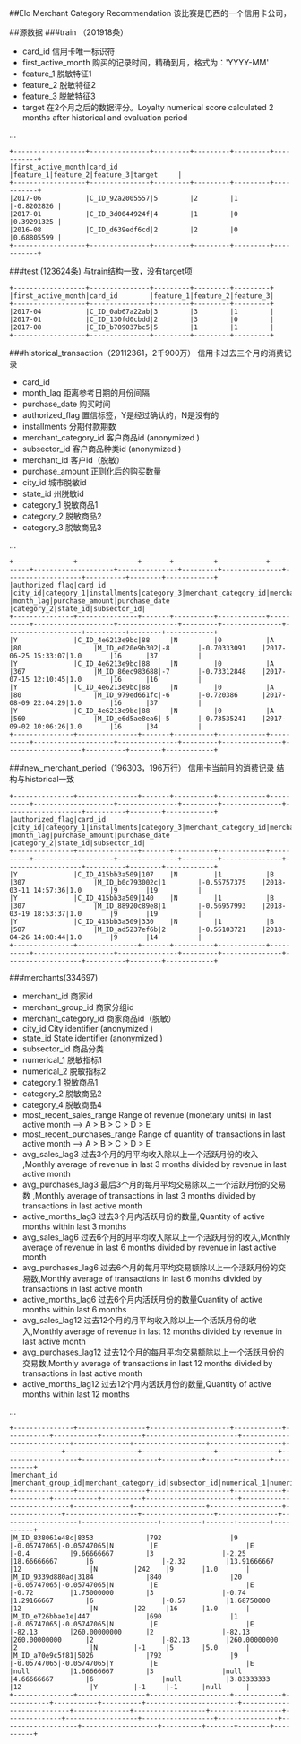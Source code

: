 ##Elo Merchant Category Recommendation
该比赛是巴西的一个信用卡公司，

##源数据
###train （201918条）

 - card_id	信用卡唯一标识符
 - first_active_month	购买的记录时间，精确到月，格式为：'YYYY-MM'
 - feature_1	脱敏特征1
 - feature_2	脱敏特征2
 - feature_3	脱敏特征3
 - target	在2个月之后的数据评分。Loyalty numerical score calculated 2 months after historical and evaluation period

...

    +------------------+---------------+---------+---------+---------+-----------+
    |first_active_month|card_id        |feature_1|feature_2|feature_3|target     |
    +------------------+---------------+---------+---------+---------+-----------+
    |2017-06           |C_ID_92a2005557|5        |2        |1        |-0.8202826 |
    |2017-01           |C_ID_3d0044924f|4        |1        |0        |0.39291325 |
    |2016-08           |C_ID_d639edf6cd|2        |2        |0        |0.68805599 |
    +------------------+---------------+---------+---------+---------+-----------+
    
###test (123624条)
与train结构一致，没有target项

    +------------------+---------------+---------+---------+---------+
    |first_active_month|card_id        |feature_1|feature_2|feature_3|
    +------------------+---------------+---------+---------+---------+
    |2017-04           |C_ID_0ab67a22ab|3        |3        |1        |
    |2017-01           |C_ID_130fd0cbdd|2        |3        |0        |
    |2017-08           |C_ID_b709037bc5|5        |1        |1        |
    +------------------+---------------+---------+---------+---------+
###historical_transaction（29112361，2千900万）
信用卡过去三个月的消费记录
 - card_id	
 - month_lag	距离参考日期的月份间隔
 - purchase_date	购买时间
 - authorized_flag	置信标签，Y是经过确认的，N是没有的
 - installments	分期付款期数
 - merchant_category_id	客户商品id (anonymized )
 - subsector_id	客户商品种类id (anonymized )
 - merchant_id	客户id（脱敏）
 - purchase_amount	正则化后的购买数量
 - city_id	城市脱敏id
 - state_id	州脱敏id
 - category_1	脱敏商品1
 - category_2	脱敏商品2
 - category_3	脱敏商品3

...

    +---------------+---------------+-------+----------+------------+----------+--------------------+---------------+---------+---------------+-------------------+----------+--------+------------+
    |authorized_flag|card_id        |city_id|category_1|installments|category_3|merchant_category_id|merchant_id    |month_lag|purchase_amount|purchase_date      |category_2|state_id|subsector_id|
    +---------------+---------------+-------+----------+------------+----------+--------------------+---------------+---------+---------------+-------------------+----------+--------+------------+
    |Y              |C_ID_4e6213e9bc|88     |N         |0           |A         |80                  |M_ID_e020e9b302|-8       |-0.70333091    |2017-06-25 15:33:07|1.0       |16      |37          |
    |Y              |C_ID_4e6213e9bc|88     |N         |0           |A         |367                 |M_ID_86ec983688|-7       |-0.73312848    |2017-07-15 12:10:45|1.0       |16      |16          |
    |Y              |C_ID_4e6213e9bc|88     |N         |0           |A         |80                  |M_ID_979ed661fc|-6       |-0.720386      |2017-08-09 22:04:29|1.0       |16      |37          |
    |Y              |C_ID_4e6213e9bc|88     |N         |0           |A         |560                 |M_ID_e6d5ae8ea6|-5       |-0.73535241    |2017-09-02 10:06:26|1.0       |16      |34          |
    +---------------+---------------+-------+----------+------------+----------+--------------------+---------------+---------+---------------+-------------------+----------+--------+------------+

###new_merchant_period（196303，196万行）
信用卡当前月的消费记录
结构与historical一致

    +---------------+---------------+-------+----------+------------+----------+--------------------+---------------+---------+---------------+-------------------+----------+--------+------------+
    |authorized_flag|card_id        |city_id|category_1|installments|category_3|merchant_category_id|merchant_id    |month_lag|purchase_amount|purchase_date      |category_2|state_id|subsector_id|
    +---------------+---------------+-------+----------+------------+----------+--------------------+---------------+---------+---------------+-------------------+----------+--------+------------+
    |Y              |C_ID_415bb3a509|107    |N         |1           |B         |307                 |M_ID_b0c793002c|1        |-0.55757375    |2018-03-11 14:57:36|1.0       |9       |19          |
    |Y              |C_ID_415bb3a509|140    |N         |1           |B         |307                 |M_ID_88920c89e8|1        |-0.56957993    |2018-03-19 18:53:37|1.0       |9       |19          |
    |Y              |C_ID_415bb3a509|330    |N         |1           |B         |507                 |M_ID_ad5237ef6b|2        |-0.55103721    |2018-04-26 14:08:44|1.0       |9       |14          |
    +---------------+---------------+-------+----------+------------+----------+--------------------+---------------+---------+---------------+-------------------+----------+--------+------------+

###merchants(334697)
 - merchant_id	商家id
 - merchant_group_id	商家分组id
 - merchant_category_id	商家商品id（脱敏）
 - city_id	City identifier (anonymized )
 - state_id	State identifier (anonymized )
 - subsector_id 商品分类
 - numerical_1	脱敏指标1
 - numerical_2	脱敏指标2
 - category_1	脱敏商品1
 - category_2	脱敏商品2
 - category_4	脱敏商品4
 - most_recent_sales_range	Range of revenue (monetary units) in last active month --> A > B > C > D > E
 - most_recent_purchases_range	Range of quantity of transactions in last active month --> A > B > C > D > E
 - avg_sales_lag3	过去3个月的月平均收入除以上一个活跃月份的收入 ,Monthly average of revenue in last 3 months divided by revenue in last active month
 - avg_purchases_lag3	最后3个月的每月平均交易除以上一个活跃月份的交易数 ,Monthly average of transactions in last 3 months divided by transactions in last active month
 - active_months_lag3	过去3个月内活跃月份的数量,Quantity of active months within last 3 months
 - avg_sales_lag6	过去6个月的月平均收入除以上一个活跃月份的收入,Monthly average of revenue in last 6 months divided by revenue in last active month
 - avg_purchases_lag6	过去6个月的每月平均交易额除以上一个活跃月份的交易数,Monthly average of transactions in last 6 months divided by transactions in last active month
 - active_months_lag6	过去6个月内活跃月份的数量Quantity of active months within last 6 months
 - avg_sales_lag12	过去12个月的月平均收入除以上一个活跃月份的收入,Monthly average of revenue in last 12 months divided by revenue in last active month
 - avg_purchases_lag12	过去12个月的每月平均交易额除以上一个活跃月份的交易数,Monthly average of transactions in last 12 months divided by transactions in last active month
 - active_months_lag12	过去12个月内活跃月份的数量,Quantity of active months within last 12 months

...

    +---------------+-----------------+--------------------+------------+-----------+-----------+----------+-----------------------+---------------------------+--------------+------------------+------------------+--------------+------------------+------------------+---------------+-------------------+-------------------+----------+-------+--------+----------+
    |merchant_id    |merchant_group_id|merchant_category_id|subsector_id|numerical_1|numerical_2|category_1|most_recent_sales_range|most_recent_purchases_range|avg_sales_lag3|avg_purchases_lag3|active_months_lag3|avg_sales_lag6|avg_purchases_lag6|active_months_lag6|avg_sales_lag12|avg_purchases_lag12|active_months_lag12|category_4|city_id|state_id|category_2|
    +---------------+-----------------+--------------------+------------+-----------+-----------+----------+-----------------------+---------------------------+--------------+------------------+------------------+--------------+------------------+------------------+---------------+-------------------+-------------------+----------+-------+--------+----------+
    |M_ID_838061e48c|8353             |792                 |9           |-0.05747065|-0.05747065|N         |E                      |E                          |-0.4          |9.66666667        |3                 |-2.25         |18.66666667       |6                 |-2.32          |13.91666667        |12                 |N         |242    |9       |1.0       |
    |M_ID_9339d880ad|3184             |840                 |20          |-0.05747065|-0.05747065|N         |E                      |E                          |-0.72         |1.75000000        |3                 |-0.74         |1.29166667        |6                 |-0.57          |1.68750000         |12                 |N         |22     |16      |1.0       |
    |M_ID_e726bbae1e|447              |690                 |1           |-0.05747065|-0.05747065|N         |E                      |E                          |-82.13        |260.00000000      |2                 |-82.13        |260.00000000      |2                 |-82.13         |260.00000000       |2                  |N         |-1     |5       |5.0       |
    |M_ID_a70e9c5f81|5026             |792                 |9           |-0.05747065|-0.05747065|Y         |E                      |E                          |null          |1.66666667        |3                 |null          |4.66666667        |6                 |null           |3.83333333         |12                 |Y         |-1     |-1      |null      |
    +---------------+-----------------+--------------------+------------+-----------+-----------+----------+-----------------------+---------------------------+--------------+------------------+------------------+--------------+------------------+------------------+---------------+-------------------+-------------------+----------+-------+--------+----------+
    


